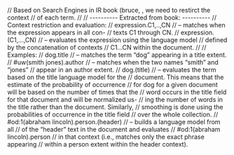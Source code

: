 // Based on Search Engines in IR book (bruce, , we need to restirct the context
// of each term.
//
// ---------- Extracted from book: ----------
// Context restriction and evaluation:
// expression.C1,..,CN
// – matches when the expression appears in all con-
// texts C1 through CN.
// expression.(C1,...,CN)
// – evaluates the expression using the language model
// defined by the concatenation of contexts
// C1...CN within the document.
//
// Examples:
// dog.title
// – matches the term “dog” appearing in a title extent.
// #uw(smith jones).author
// – matches when the two names “smith” and “jones”
// appear in an author extent.
// dog.(title)
// – evaluates the term based on the title language model for the
// document. This means that the estimate of the probability of occurrence
// for dog for a given document will be based on the number of times that the
// word occurs in the title field for that document and will be normalized us-
// ing the number of words in the title rather than the document. Similarly,
// smoothing is done using the probabilities of occurrence in the title field
// over the whole collection.
// #od:1(abraham lincoln).person.(header)
// – builds a language model from all
// of the “header” text in the document and evaluates
// #od:1(abraham lincoln).person
// in that context (i.e., matches only the exact phrase appearing
// within a person extent within the header context).
